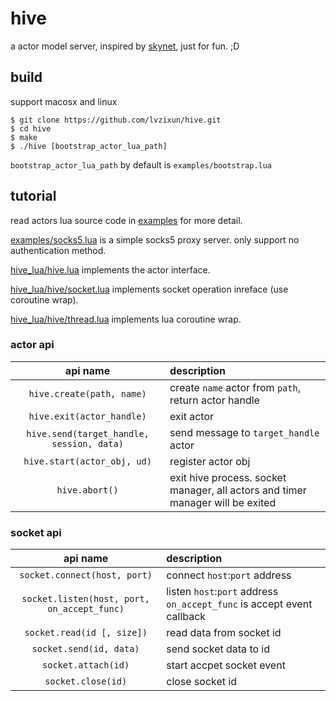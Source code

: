 # hive
a actor model server, inspired by [skynet](https://github.com/cloudwu/skynet), just for fun. ;D


## build
support macosx and linux
```
$ git clone https://github.com/lvzixun/hive.git
$ cd hive
$ make
$ ./hive [bootstrap_actor_lua_path]
```
`bootstrap_actor_lua_path` by default is `examples/bootstrap.lua`

## tutorial
read actors lua source code in [examples](https://github.com/lvzixun/hive/tree/master/examples) for more detail.

[examples/socks5.lua](https://github.com/lvzixun/hive/blob/master/examples/socks5.lua) is a simple socks5 proxy server. only support no authentication method.

[hive_lua/hive.lua](https://github.com/lvzixun/hive/blob/master/hive_lua/hive.lua) implements the actor interface.

[hive_lua/hive/socket.lua](https://github.com/lvzixun/hive/blob/master/hive_lua/hive/socket.lua) implements socket operation inreface (use coroutine wrap).

[hive_lua/hive/thread.lua](https://github.com/lvzixun/hive/blob/master/hive_lua/hive/thread.lua) implements lua coroutine wrap.

### actor api
| api name | description |
|:------:|:------|
| `hive.create(path, name)` | create `name` actor from `path`, return actor handle |
| `hive.exit(actor_handle)` | exit actor |
|`hive.send(target_handle, session, data)`| send message to `target_handle` actor |
| `hive.start(actor_obj, ud)`| register actor obj |
| `hive.abort()` | exit hive process. socket manager, all actors and timer manager will be exited|

### socket api
| api name | description |
|:------:|:------|
| `socket.connect(host, port)` | connect `host`:`port` address |
| `socket.listen(host, port, on_accept_func)`| listen `host`:`port` address `on_accept_func` is accept event callback |
| `socket.read(id [, size])` | read data from socket id |
| `socket.send(id, data)`| send socket data to id |
| `socket.attach(id)`| start accpet socket event |
| `socket.close(id)`| close socket id |
